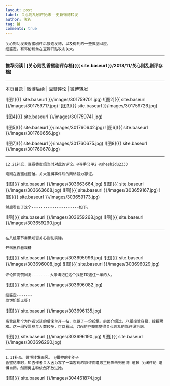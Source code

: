 ```yaml
---
layout: post
label: 关心则乱剧评始末——更新微博转发
author: 佚名
tag: 锤
comments: true
---
```


    关心则乱发表香蜜剧评后接连发博，以及得到的一些典型回应。
    经鉴定，有邓伦粉丝在豆瓣开贴攻击关大。
    
---
#### 推荐阅读 | [关心则乱香蜜剧评存档]({{ site.baseurl }}/2018/11/关心则乱剧评存档)
---

本页目录 \| [微博后续](#dxjjb) \| [豆瓣评论](#dxjjd) \| [微博转发](#dxjja) 

<a class="anchor" name="dxjjb"></a>

![图1]({{ site.baseurl }}/images/301759701.jpg)
![图2]({{ site.baseurl }}/images/301759717.jpg)
![图3]({{ site.baseurl }}/images/301759726.jpg)

![图4]({{ site.baseurl }}/images/301759741.jpg)

![图5]({{ site.baseurl }}/images/301760642.jpg)
![图6]({{ site.baseurl }}/images/301760656.jpg)

![图7]({{ site.baseurl }}/images/301760675.jpg)
![图8]({{ site.baseurl }}/images/301760678.jpg)

---

<a class="anchor" name="dxjjd"></a>

    12.21补充，豆瓣香蜜组当时对此的评论。@写手马甲2 @sheshidu2333
    
    刚刚在香蜜组挖锤。关大退博事件后的网络暴力存证。

![图]({{ site.baseurl }}/images/303663664.jpg)
![图]({{ site.baseurl }}/images/303663668.jpg)
![图]({{ site.baseurl }}/images/303659167.jpg)
![图]({{ site.baseurl }}/images/303659173.jpg)

    然后看到了这个---------------------如下。

![图]({{ site.baseurl }}/images/303659268.jpg)
![图]({{ site.baseurl }}/images/303659290.jpg)


---

    在八组带节奏黑知否关心则乱实锤。
    
    开帖黑作者戏精
    
![图]({{ site.baseurl }}/images/303695996.jpg)
![图]({{ site.baseurl }}/images/303696008.jpg)
![图]({{ site.baseurl }}/images/303696029.jpg)

    评论区高赞回复--------大家请记住这个我把ID遮住一半的人。
    
![图]({{ site.baseurl }}/images/303696082.jpg)

    经鉴定-------
    烧饼姐姐无疑！
    
![图]({{ site.baseurl }}/images/303696135.jpg)

    高赞区那个为作者说话的后来单开一帖，也做了一份投票。前面介绍过，八组控赞容易，控投票难。这一组投票参与人数较多，可以看出，75%的豆瓣鹅觉得关心则乱的影评没毛病。
    
![图]({{ site.baseurl }}/images/303696190.jpg)
![图]({{ site.baseurl }}/images/303696290.jpg)

---

<a class="anchor" name="dxjja"></a>

    1.11补充，微博转发画风。 @雷神的小斧子
    香蜜结束时，知否作者关大因为写了一篇客观的影评而遭男主粉攻击到删博 道歉 关闭评论 退博自闭，然而男主粉依然不放过她。

![图]({{ site.baseurl }}/images/304461874.jpg)


